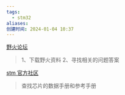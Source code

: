 ```yaml
---
tags:
  - stm32
aliases: 
创建时间: 2024-01-04 10:37
---
```


[野火论坛](https://www.firebbs.cn/)

> 1、下载野火资料
> 2、寻找相关的问题答案


[stm 官方社区](https://www.stmcu.org.cn/)

> 查找芯片的数据手册和参考手册